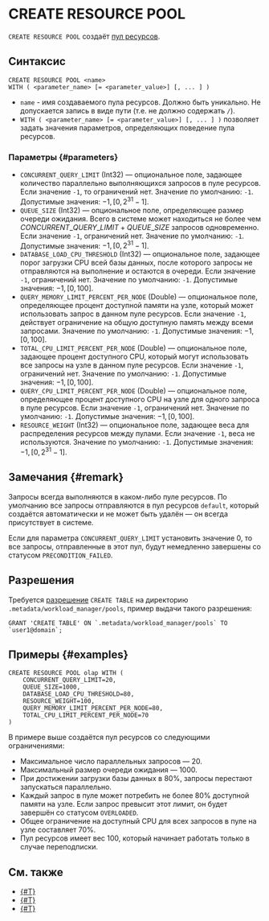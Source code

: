 # CREATE RESOURCE POOL

`CREATE RESOURCE POOL` создаёт [пул ресурсов](../../../concepts/glossary.md#resource-pool.md).

## Синтаксис

```yql
CREATE RESOURCE POOL <name>
WITH ( <parameter_name> [= <parameter_value>] [, ... ] )
```

* `name` - имя создаваемого пула ресурсов. Должно быть уникально. Не допускается запись в виде пути (т.е. не должно содержать `/`).
* `WITH ( <parameter_name> [= <parameter_value>] [, ... ] )` позволяет задать значения параметров, определяющих поведение пула ресурсов.

### Параметры {#parameters}

* `CONCURRENT_QUERY_LIMIT` (Int32) — опциональное поле, задающее количество параллельно выполняющихся запросов в пуле ресурсов. Если значение `-1`, то ограничений нет. Значение по умолчанию: `-1`. Допустимые значения: $-1, [0, 2^{31}-1]$.
* `QUEUE_SIZE` (Int32) — опциональное поле, определяющее размер очереди ожидания. Всего в системе может находиться не более чем $CONCURRENT\_QUERY\_LIMIT + QUEUE\_SIZE$ запросов одновременно. Если значение `-1`, ограничений нет. Значение по умолчанию: `-1`. Допустимые значения: $-1, [0, 2^{31}-1]$.
* `DATABASE_LOAD_CPU_THRESHOLD` (Int32) — опциональное поле, задающее порог загрузки CPU всей базы данных, после которого запросы не отправляются на выполнение и остаются в очереди. Если значение `-1`, ограничений нет. Значение по умолчанию: `-1`. Допустимые значения: $-1, [0, 100]$.
* `QUERY_MEMORY_LIMIT_PERCENT_PER_NODE` (Double) — опциональное поле, определяющее процент доступной памяти на узле, который может использовать запрос в данном пуле ресурсов. Если значение `-1`, действует ограничение на общую доступную память между всеми запросами. Значение по умолчанию: `-1`. Допустимые значения: $-1, [0, 100]$.
* `TOTAL_CPU_LIMIT_PERCENT_PER_NODE` (Double) — опциональное поле, задающее процент доступного CPU, который могут использовать все запросы на узле в данном пуле ресурсов. Если значение `-1`, ограничений нет. Значение по умолчанию: `-1`. Допустимые значения: $-1, [0, 100]$.
* `QUERY_CPU_LIMIT_PERCENT_PER_NODE` (Double) — опциональное поле, определяющее процент доступного CPU на узле для одного запроса в пуле ресурсов. Если значение `-1`, ограничений нет. Значение по умолчанию: `-1`. Допустимые значения: $-1, [0, 100]$.
* `RESOURCE_WEIGHT` (Int32) — опциональное поле, задающее веса для распределения ресурсов между пулами. Если значение `-1`, веса не используются. Значение по умолчанию: `-1`. Допустимые значения: $-1, [0, 2^{31}-1]$.

## Замечания {#remark}

Запросы всегда выполняются в каком-либо пуле ресурсов. По умолчанию все запросы отправляются в пул ресурсов `default`, который создаётся автоматически и не может быть удалён — он всегда присутствует в системе.

Если для параметра `CONCURRENT_QUERY_LIMIT` установить значение 0, то все запросы, отправленные в этот пул, будут немедленно завершены со статусом `PRECONDITION_FAILED`.

## Разрешения

Требуется [разрешение](../yql/reference/syntax/grant#permissions-list) `CREATE TABLE` на директорию `.metadata/workload_manager/pools`, пример выдачи такого разрешения:

```yql
GRANT 'CREATE TABLE' ON `.metadata/workload_manager/pools` TO `user1@domain`;
```

## Примеры {#examples}

```yql
CREATE RESOURCE POOL olap WITH (
    CONCURRENT_QUERY_LIMIT=20,
    QUEUE_SIZE=1000,
    DATABASE_LOAD_CPU_THRESHOLD=80,
    RESOURCE_WEIGHT=100,
    QUERY_MEMORY_LIMIT_PERCENT_PER_NODE=80,
    TOTAL_CPU_LIMIT_PERCENT_PER_NODE=70
)
```

В примере выше создаётся пул ресурсов со следующими ограничениями:

- Максимальное число параллельных запросов — 20.
- Максимальный размер очереди ожидания — 1000.
- При достижении загрузки базы данных в 80%, запросы перестают запускаться параллельно.
- Каждый запрос в пуле может потребить не более 80% доступной памяти на узле. Если запрос превысит этот лимит, он будет завершён со статусом `OVERLOADED`.
- Общее ограничение на доступный CPU для всех запросов в пуле на узле составляет 70%.
- Пул ресурсов имеет вес 100, который начинает работать только в случае переподписки.

## См. также

* [{#T}](../../../dev/resource-consumption-management.md)
* [{#T}](alter-resource-pool.md)
* [{#T}](drop-resource-pool.md)